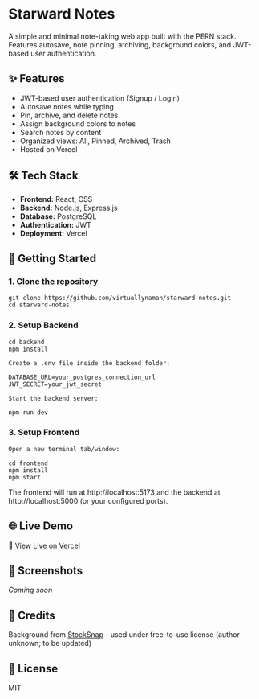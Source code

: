 # Starward Notes

A simple and minimal note-taking web app built with the PERN stack. Features autosave, note pinning, archiving, background colors, and JWT-based user authentication.

## ✨ Features

- JWT-based user authentication (Signup / Login)
- Autosave notes while typing
- Pin, archive, and delete notes
- Assign background colors to notes
- Search notes by content
- Organized views: All, Pinned, Archived, Trash
- Hosted on Vercel

## 🛠 Tech Stack

- **Frontend:** React, CSS
- **Backend:** Node.js, Express.js
- **Database:** PostgreSQL
- **Authentication:** JWT
- **Deployment:** Vercel

## 🚀 Getting Started

### 1. Clone the repository
```
git clone https://github.com/virtuallynaman/starward-notes.git
cd starward-notes
```

### 2. Setup Backend
```
cd backend
npm install

Create a .env file inside the backend folder:

DATABASE_URL=your_postgres_connection_url
JWT_SECRET=your_jwt_secret

Start the backend server:

npm run dev
```

### 3. Setup Frontend
```
Open a new terminal tab/window:

cd frontend
npm install
npm start
```
The frontend will run at http://localhost:5173 and the backend at http://localhost:5000 (or your configured ports).

## 🌐 Live Demo

🔗 [View Live on Vercel](https://starward-notes.vercel.app/signup)

## 📸 Screenshots

*Coming soon*

## 🙌 Credits

Background from [StockSnap](https://www.stocksnap.io/) - used under free-to-use license (author unknown; to be updated)

## 📄 License
MIT